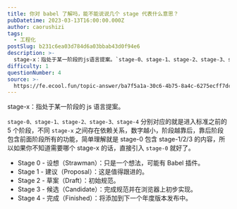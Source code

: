 ```yaml
---
title: 你对 babel 了解吗，能不能说说几个 stage 代表什么意思？
pubDatetime: 2023-03-13T16:00:00.000Z
author: caorushizi
tags:
  - 工程化
postSlug: b231c6ea03d784d6a03bbab43d0f94e6
description: >-
  stage-x：指处于某一阶段的js语言提案。`stage-0、stage-1、stage-2、stage-3、stage-4`分别对应的就是进入标准之前的5个阶段，不同`stage-x`之间存在依赖
difficulty: 1
questionNumber: 4
source: >-
  https://fe.ecool.fun/topic-answer/ba7f5a1a-30c6-4b75-8a4c-6275ecff7dc8?orderBy=updateTime&order=desc&tagId=28
---
```


stage-x：指处于某一阶段的 js 语言提案。

`stage-0、stage-1、stage-2、stage-3、stage-4` 分别对应的就是进入标准之前的 5 个阶段，不同 `stage-x` 之间存在依赖关系，数字越小，阶段越靠后，靠后阶段包含前面阶段所有的功能，简单理解就是 stage-0 包含 stage-1/2/3 的内容，所以如果你不知道需要哪个 stage-x 的话，直接引入 `stage-0` 就好了。

- Stage 0 - 设想（Strawman）：只是一个想法，可能有 Babel 插件。
- Stage 1 - 建议（Proposal）：这是值得跟进的。
- Stage 2 - 草案（Draft）：初始规范。
- Stage 3 - 候选（Candidate）：完成规范并在浏览器上初步实现。
- Stage 4 - 完成（Finished）：将添加到下一个年度版本发布中。
